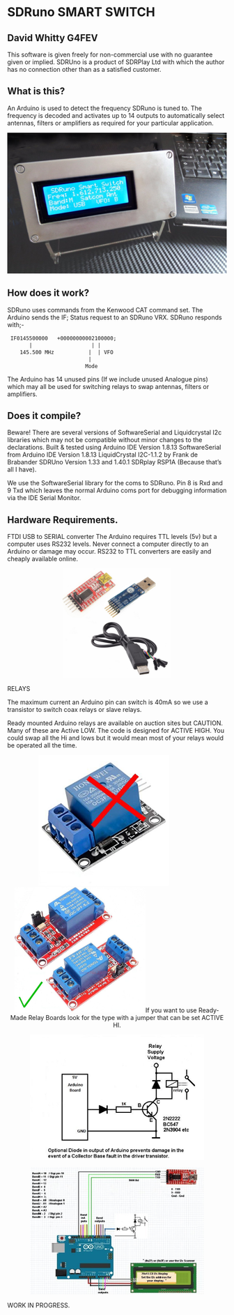 # SDRuno SMART SWITCH

## David Whitty G4FEV

This software is given freely for non-commercial use with no guarantee given or implied.
SDRUno is a product of SDRPlay Ltd with which the author has no connection other than as a satisfied customer.

## What is this?

An Arduino is used to detect the frequency SDRuno is tuned to.
The frequency is decoded and activates up to 14 outputs to automatically select antennas, filters or amplifiers as required for your particular application.

<P ALIGN="CENTER"><img src="Images/sswitch1a.jpg" width=600>

## How does it work?

SDRuno uses commands from the Kenwood CAT command set.
The Arduino sends the    IF;    Status request to an SDRuno VRX. 
SDRuno responds with;-

     IF0145500000   +00000000002100000; 
           |                   | |
        145.500 MHz           |  | VFO
                              |	
                             Mode  

The Arduino has 14 unused pins (If we include unused Analogue pins) which may all be used for switching relays to swap antennas, filters or amplifiers.

## Does it compile?

Beware! There are several versions of  SoftwareSerial and Liquidcrystal I2c libraries which may not be compatible without minor changes to the declarations.
Built & tested using Arduino IDE Version 1.8.13
SoftwareSerial from Arduino IDE Version 1.8.13
LiquidCrystal     I2C-1.1.2     by Frank de Brabander
SDRUno Version 1.33 and 1.40.1
SDRplay RSP1A (Because that’s all I have).

We use the SoftwareSerial library for the coms to SDRuno. 
Pin 8 is Rxd and 9 Txd which leaves the normal Arduino coms port for debugging information via the IDE Serial Monitor.

## Hardware Requirements.

FTDI USB to SERIAL converter
The Arduino requires TTL levels (5v) but a computer uses RS232 levels. Never connect a computer directly to an Arduino or damage may occur.
RS232 to TTL converters are easily and cheaply available online.            

<P ALIGN="CENTER"><img src="Images/ftdiall.jpg" width=250>

RELAYS

The maximum current an Arduino pin can switch is 40mA so we use a transistor to switch coax relays or slave relays.

Ready mounted Arduino relays are available on auction sites but CAUTION. Many of these are Active LOW. 
The code is designed for ACTIVE HIGH.
You could swap all the Hi and lows but it would mean most of your relays would be operated all the time.

<P ALIGN="CENTER"><img src="Images/relayno.jpg" width=300> &nbsp; &nbsp; &nbsp; &nbsp; &nbsp; &nbsp; &nbsp; &nbsp; <img src="Images/relayyes.jpg" width=300


If you want to use Ready-Made Relay Boards look for the type with a jumper that can be set ACTIVE HI.


<P ALIGN="CENTER"><img src="Images/relaycct2.jpg" width=400>

<P ALIGN="CENTER"><img src="Images/Schematic1.jpg" width=400>


WORK IN PROGRESS.


